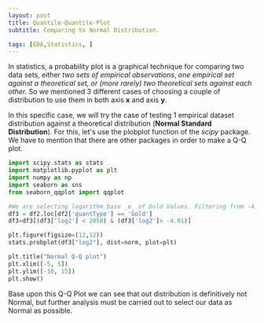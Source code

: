 ```yaml
---
layout: post
title: Quantile-Quantile-Plot
subtitle: Comparing to Normal Distribution.

tags: [EDA,Statistics, ]
---
```



In statistics, a probability plot is a graphical technique for comparing two data sets, either _two sets of empirical observations_, _one empirical set against a theoretical set, or (more rarely) two theoretical sets against each other._ So we mentioned 3 different cases of choosing a couple of distribution to use them in both axis **x** and axis **y**.

In this specific case, we will try the case of testing 1 empirical dataset distribution against a theoretical distribution (**Normal Standard Distribution**). For this, let's use the plobplot function of the _scipy_ package. We have to mention that there are other packages in order to make a Q-Q plot.

```python
import scipy.stats as stats
import matplotlib.pyplot as plt
import numpy as np
import seaborn as sns
from seaborn_qqplot import qqplot

#We are selecting logarithm base _e_ of Gold Values. Filtering from -4.01 to 2050 which are the 0.0035 quantile and the 0.9965 quantile left out after the bloxplot analysis of the logarithm (base e) of quantVal Gold Values
df3 = df2.loc[df2['quantType'] == 'Gold']
df3=df3[(df3['log2'] < 2050) & (df3['log2']> -4.01)]

plt.figure(figsize=(12,12))
stats.probplot(df3["log2"], dist=norm, plot=plt)

plt.title("Normal Q-Q plot")
plt.xlim([-5, 5])
plt.ylim([-10, 15])
plt.show()
```

Base upon this Q-Q Plot we can see that out distribution is definitively not Normal, but further analysis must be carried out to select our data as Normal as possible.